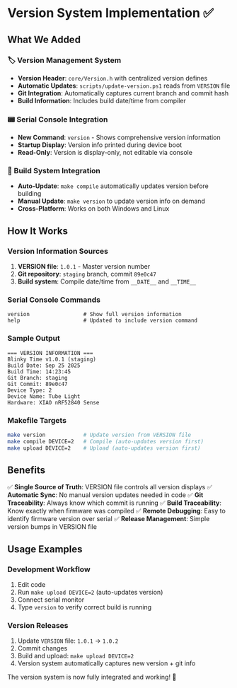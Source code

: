 # Version System Implementation ✅

## What We Added

### 🏷️ Version Management System
- **Version Header**: `core/Version.h` with centralized version defines
- **Automatic Updates**: `scripts/update-version.ps1` reads from `VERSION` file
- **Git Integration**: Automatically captures current branch and commit hash
- **Build Information**: Includes build date/time from compiler

### 📟 Serial Console Integration
- **New Command**: `version` - Shows comprehensive version information
- **Startup Display**: Version info printed during device boot
- **Read-Only**: Version is display-only, not editable via console

### 🔧 Build System Integration
- **Auto-Update**: `make compile` automatically updates version before building
- **Manual Update**: `make version` to update version info on demand
- **Cross-Platform**: Works on both Windows and Linux

## How It Works

### Version Information Sources
1. **VERSION file**: `1.0.1` - Master version number
2. **Git repository**: `staging` branch, commit `89e0c47`
3. **Build system**: Compile date/time from `__DATE__` and `__TIME__`

### Serial Console Commands
```
version                 # Show full version information
help                    # Updated to include version command
```

### Sample Output
```
=== VERSION INFORMATION ===
Blinky Time v1.0.1 (staging)
Build Date: Sep 25 2025
Build Time: 14:23:45
Git Branch: staging
Git Commit: 89e0c47
Device Type: 2
Device Name: Tube Light
Hardware: XIAO nRF52840 Sense
```

### Makefile Targets
```bash
make version            # Update version from VERSION file
make compile DEVICE=2   # Compile (auto-updates version first)
make upload DEVICE=2    # Upload (auto-updates version first)
```

## Benefits

✅ **Single Source of Truth**: VERSION file controls all version displays
✅ **Automatic Sync**: No manual version updates needed in code
✅ **Git Traceability**: Always know which commit is running
✅ **Build Traceability**: Know exactly when firmware was compiled
✅ **Remote Debugging**: Easy to identify firmware version over serial
✅ **Release Management**: Simple version bumps in VERSION file

## Usage Examples

### Development Workflow
1. Edit code
2. Run `make upload DEVICE=2` (auto-updates version)
3. Connect serial monitor
4. Type `version` to verify correct build is running

### Version Releases
1. Update `VERSION` file: `1.0.1` → `1.0.2`
2. Commit changes
3. Build and upload: `make upload DEVICE=2`
4. Version system automatically captures new version + git info

The version system is now fully integrated and working! 🎉